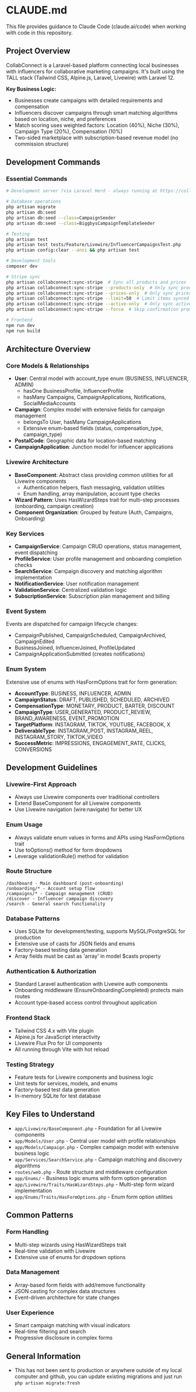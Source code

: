 # CLAUDE.md

This file provides guidance to Claude Code (claude.ai/code) when working with code in this repository.

## Project Overview

CollabConnect is a Laravel-based platform connecting local businesses with influencers for collaborative marketing campaigns. It's built using the TALL stack (Tailwind CSS, Alpine.js, Laravel, Livewire) with Laravel 12.

**Key Business Logic:**
- Businesses create campaigns with detailed requirements and compensation
- Influencers discover campaigns through smart matching algorithms based on location, niche, and preferences
- Match scoring uses weighted factors: Location (40%), Niche (30%), Campaign Type (20%), Compensation (10%)
- Two-sided marketplace with subscription-based revenue model (no commission structure)

## Development Commands

### Essential Commands
```bash
# Development server (via Laravel Herd - always running at https://collabconnect.test)

# Database operations
php artisan migrate
php artisan db:seed
php artisan db:seed --class=CampaignSeeder
php artisan db:seed --class=BiggbysCampaignTemplateSeeder

# Testing
php artisan test
php artisan test tests/Feature/Livewire/InfluencerCampaignsTest.php
php artisan config:clear --ansi && php artisan test

# Development tools
composer dev

# Stripe sync
php artisan collabconnect:sync-stripe  # Sync all products and prices
php artisan collabconnect:sync-stripe --products-only  # Only sync products
php artisan collabconnect:sync-stripe --prices-only  # Only sync prices
php artisan collabconnect:sync-stripe --limit=50  # Limit items synced
php artisan collabconnect:sync-stripe --active-only  # Only sync active items
php artisan collabconnect:sync-stripe --force  # Skip confirmation prompt

# Frontend
npm run dev
npm run build
```

## Architecture Overview

### Core Models & Relationships
- **User**: Central model with account_type enum (BUSINESS, INFLUENCER, ADMIN)
  - hasOne BusinessProfile, InfluencerProfile
  - hasMany Campaigns, CampaignApplications, Notifications, SocialMediaAccounts
- **Campaign**: Complex model with extensive fields for campaign management
  - belongsTo User, hasMany CampaignApplications
  - Extensive enum-based fields (status, compensation_type, campaign_type)
- **PostalCode**: Geographic data for location-based matching
- **CampaignApplication**: Junction model for influencer applications

### Livewire Architecture
- **BaseComponent**: Abstract class providing common utilities for all Livewire components
  - Authentication helpers, flash messaging, validation utilities
  - Enum handling, array manipulation, account type checks
- **Wizard Pattern**: Uses HasWizardSteps trait for multi-step processes (onboarding, campaign creation)
- **Component Organization**: Grouped by feature (Auth, Campaigns, Onboarding)

### Key Services
- **CampaignService**: Campaign CRUD operations, status management, event dispatching
- **ProfileService**: User profile management and onboarding completion checks
- **SearchService**: Campaign discovery and matching algorithm implementation
- **NotificationService**: User notification management
- **ValidationService**: Centralized validation logic
- **SubscriptionService**: Subscription plan management and billing

### Event System
Events are dispatched for campaign lifecycle changes:
- CampaignPublished, CampaignScheduled, CampaignArchived, CampaignEdited
- BusinessJoined, InfluencerJoined, ProfileUpdated
- CampaignApplicationSubmitted (creates notifications)

### Enum System
Extensive use of enums with HasFormOptions trait for form generation:
- **AccountType**: BUSINESS, INFLUENCER, ADMIN
- **CampaignStatus**: DRAFT, PUBLISHED, SCHEDULED, ARCHIVED
- **CompensationType**: MONETARY, PRODUCT, BARTER, DISCOUNT
- **CampaignType**: USER_GENERATED, PRODUCT_REVIEW, BRAND_AWARENESS, EVENT_PROMOTION
- **TargetPlatform**: INSTAGRAM, TIKTOK, YOUTUBE, FACEBOOK, X
- **DeliverableType**: INSTAGRAM_POST, INSTAGRAM_REEL, INSTAGRAM_STORY, TIKTOK_VIDEO
- **SuccessMetric**: IMPRESSIONS, ENGAGEMENT_RATE, CLICKS, CONVERSIONS

## Development Guidelines

### Livewire-First Approach
- Always use Livewire components over traditional controllers
- Extend BaseComponent for all Livewire components
- Use Livewire navigation (wire:navigate) for better UX

### Enum Usage
- Always validate enum values in forms and APIs using HasFormOptions trait
- Use toOptions() method for form dropdowns
- Leverage validationRule() method for validation

### Route Structure
```
/dashboard - Main dashboard (post-onboarding)
/onboarding/* - Account setup flow
/campaigns/* - Campaign management (CRUD)
/discover - Influencer campaign discovery
/search - General search functionality
```

### Database Patterns
- Uses SQLite for development/testing, supports MySQL/PostgreSQL for production
- Extensive use of casts for JSON fields and enums
- Factory-based testing data generation
- Array fields must be cast as 'array' in model $casts property

### Authentication & Authorization
- Standard Laravel authentication with Livewire auth components
- Onboarding middleware (EnsureOnboardingCompleted) protects main routes
- Account type-based access control throughout application

### Frontend Stack
- Tailwind CSS 4.x with Vite plugin
- Alpine.js for JavaScript interactivity
- Livewire Flux Pro for UI components
- All running through Vite with hot reload

### Testing Strategy
- Feature tests for Livewire components and business logic
- Unit tests for services, models, and enums
- Factory-based test data generation
- In-memory SQLite for test database

## Key Files to Understand

- `app/Livewire/BaseComponent.php` - Foundation for all Livewire components
- `app/Models/User.php` - Central user model with profile relationships
- `app/Models/Campaign.php` - Complex campaign model with extensive business logic
- `app/Services/SearchService.php` - Campaign matching and discovery algorithms
- `routes/web.php` - Route structure and middleware configuration
- `app/Enums/` - Business logic enums with form option generation
- `app/Livewire/Traits/HasWizardSteps.php` - Multi-step form wizard implementation
- `app/Enums/Traits/HasFormOptions.php` - Enum form option utilities

## Common Patterns

### Form Handling
- Multi-step wizards using HasWizardSteps trait
- Real-time validation with Livewire
- Extensive use of enums for dropdown options

### Data Management
- Array-based form fields with add/remove functionality
- JSON casting for complex data structures
- Event-driven architecture for state changes

### User Experience
- Smart campaign matching with visual indicators
- Real-time filtering and search
- Progressive disclosure in complex forms


## General Information
- This has not been sent to production or anywhere outside of my local computer and github, you can update existing migrations and just run `php artisan migrate:fresh`
